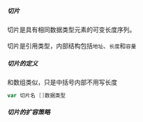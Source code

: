 ##### 切片
切片是具有相同数据类型元素的可变长度序列。<br>
<br>
切片是引用类型，内部结构包括`地址`、`长度`和`容量`<br>

##### 切片的定义
和数组类似，只是中括号内部不用写长度
```go
var 切片名 []数据类型
```

##### 切片的扩容策略


